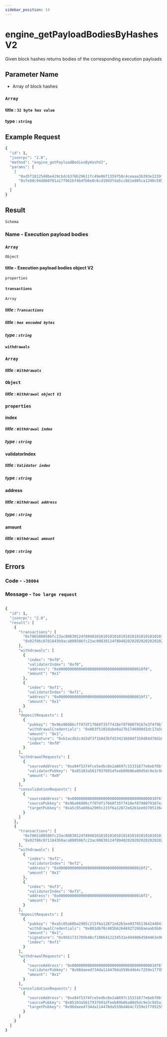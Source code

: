 ```yaml
---
sidebar_position: 14
---
```


# engine_getPayloadBodiesByHashesV2

Given block hashes returns bodies of the corresponding execution payloads

## Parameter Name
- Array of block hashes 

### `Array`

#### title : `32 byte hex value`

#### type : `string`

## Example Request

```bash
{
  "id": 1,
  "jsonrpc": "2.0",
  "method": "engine_getPayloadBodiesByHashV2",
  "params": [
    [
      "0xd5f1812548be429cbdc6376b29611fc49e06f1359758c4ceaaa3b393e2239f9c",
      "0xfe88c94d860f01a17f961bf4bdfb6e0c6cd10d3fda5cc861e805ca1240c58553"
    ]
  ]
}

```

## Result
`Schema`

### Name - Execution payload bodies
### `Array`
`Object`
#### title - Execution payload bodies object V2
`properties`

#### `transactions`
`Array`
##### title : `Transactions`
##### title : `hex encoded bytes`
##### type : `string`

#### `withdrawals`

### `Array`
##### title : `Withdrawals`
### `Object`

##### title : `Withdrawal object V1`
### `properties`
#### index
##### title : `Withdrawal index`
##### type : `string`
#### validatorIndex
##### title : `Validator index`
##### type : `string`
#### address
##### title : `Withdrawal address`
##### type : `string`
#### amount
##### title : `Withdrawal amount`
##### type : `string`

## Errors

### Code - `-38004`  
### Message - `Too large request`

```bash

{
  "id": 1,
  "jsonrpc": "2.0",
  "result": [
    {
      "transactions": [
        "0xf865808506fc23ac00830124f8940101010101010101010101010101010101010101018031a02c4d88bfdc2f6dbf82c33d235c4e785e9fc23b2d0fc7b9d20fc5e9674f1f9d15a016d6d69b925cf26128683ab4a096e196fbb1142d6c6d4e8d3481b9bef1bd0f65",
        "0x02f86c0701843b9aca008506fc23ac00830124f89402020202020202020202020202020202020202020180c080a039409b4e5603dd8c3cf38232348661a8e99ac518396eeaa128ec9ec2a3eb8127a06b21ab956f5f138cb44fda1a9055bd08980ea4f8040d877c00dac025608d0d95"
      ],
      "withdrawals": [
        {
          "index": "0xf0",
          "validatorIndex": "0xf0",
          "address": "0x00000000000000000000000000000000000010f0",
          "amount": "0x1"
        },
        {
          "index": "0xf1",
          "validatorIndex": "0xf1",
          "address": "0x00000000000000000000000000000000000010f1",
          "amount": "0x1"
        }
      ],
      "depositRequests": [
        {
          "pubkey": "0x96a96086cff07df17668f35f7418ef8798079167e3f4f9b72ecde17b28226137cf454ab1dd20ef5d924786ab3483c2f9",
          "withdrawalCredentials": "0x003f5102dabe0a27b1746098d1dc17a5d3fbd478759fea9287e4e419b3c3cef2",
          "amount": "0x1",
          "signature": "0xb1acdb2c4d3df3f1b8d3bfd33421660df358d84d78d16c4603551935f4b67643373e7eb63dcb16ec359be0ec41fee33b03a16e80745f2374ff1d3c352508ac5d857c6476d3c3bcf7e6ca37427c9209f17be3af5264c0e2132b3dd1156c28b4e9",
          "index": "0xf0"
        }
      ],
      "withdrawalRequests": [
        {
          "sourceAddress": "0xa94f5374fce5edbc8e2a8697c15331677e6ebf0b",
          "validatorPubkey": "0x85103a5617937691dfeeb89b86a80d5dc9e3c9d3a1a0e7ce311e26e0bb732eabaa47ffa288f0d54de28209a62a7d29d0",
          "amount": "0x0"
        }
      ],
      "consolidationRequests": [
        {
          "sourceAddress": "0x00000000000000000000000000000000000010f6",
          "sourcePubkey": "0x96a96086cff07df17668f35f7418ef8798079167e3f4f9b72ecde17b28226137cf454ab1dd20ef5d924786ab3483c2f9",
          "targetPubkey": "0xa5c85a60ba2905c215f6a12872e62b1ee037051364244043a5f639aa81b04a204c55e7cc851f29c7c183be253ea1510b"
        }
      ]
    },
    {
      "transactions": [
        "0xf865108506fc23ac00830124f8940101010101010101010101010101010101010101018031a0d9712a3c40ae85aea4ad1bd95a0b7cc7bd805189a9e2517403b11a00a1530f81a053b53b0267a6dcfe9f9a1652307b396b3e8a65e65707a450e60c92baefdbcfbe",
        "0x02f86c0711843b9aca008506fc23ac00830124f89402020202020202020202020202020202020202020180c080a071d36bc93c7ae8cc5c01501e51e5e97a51aa541d1a89c809a2af7eb40e9bc2cba071644230e21c075c1da08916aff5efe9f95a6f6a4f94dc217f6c1bb4a3240b29"
      ],
      "withdrawals": [
        {
          "index": "0xf2",
          "validatorIndex": "0xf2",
          "address": "0x00000000000000000000000000000000000010f2",
          "amount": "0x1"
        },
        {
          "index": "0xf3",
          "validatorIndex": "0xf3",
          "address": "0x00000000000000000000000000000000000010f3",
          "amount": "0x1"
        }
      ],
      "depositRequests": [
        {
          "pubkey": "0xa5c85a60ba2905c215f6a12872e62b1ee037051364244043a5f639aa81b04a204c55e7cc851f29c7c183be253ea1510b",
          "withdrawalCredentials": "0x001db70c485b6264692f26b8aeaab5b0c384180df8e2184a21a808a3ec8e86ca",
          "amount": "0x1",
          "signature": "0x9561731785b48cf1886412234531e4940064584463e96ac63a1a154320227e333fb51addc4a89b7e0d3f862d7c1fd4ea03bd8eb3d8806f1e7daf591cbbbb92b0beb74d13c01617f22c5026b4f9f9f294a8a7c32db895de3b01bee0132c9209e1",
          "index": "0xf1"
        }
      ],
      "withdrawalRequests": [
        {
          "sourceAddress": "0x00000000000000000000000000000000000010f6",
          "validatorPubkey": "0x98daeed734da114470da559bd4b4c7259e1f7952555241dcbc90cf194a2ef676fc6005f3672fada2a3645edb297a7553",
          "amount": "0x1"
        }
      ],
      "consolidationRequests": [
        {
          "sourceAddress": "0xa94f5374fce5edbc8e2a8697c15331677e6ebf0b",
          "sourcePubkey": "0x85103a5617937691dfeeb89b86a80d5dc9e3c9d3a1a0e7ce311e26e0bb732eabaa47ffa288f0d54de28209a62a7d29d0",
          "targetPubkey": "0x98daeed734da114470da559bd4b4c7259e1f7952555241dcbc90cf194a2ef676fc6005f3672fada2a3645edb297a7553"
        }
      ]
    }
  ]
}

```
